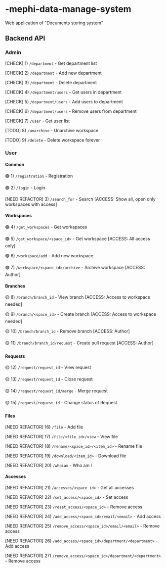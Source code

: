 # -mephi-data-manage-system

Web application of "Documents storing system" <MEPhI course>

## Backend API

### Admin

[CHECK] 1) `/department` - Get department list

[CHECK] 2) `/department` - Add new department

[CHECK] 3) `/department` - Delete department

[CHECK] 4) `/department/users` - Get users in department

[CHECK] 5) `/department/users` - Add users to department

[CHECK] 6) `/department/users` - Remove users from department

[CHECK] 7) `/user` - Get user list

[TODO] 8) `/unarchive` - Unarchive workspace

[TODO] 9) `/delete` - Delete workspace forever

### User

#### Common

🟢 1) `/registration` - Registration

🟢 2) `/login` - Login

[NEED REFACTOR] 3) `/search_for` - Search [ACCESS: Show all, open only workspaces with access]

#### Workspaces

🟢 4) `/get_workspaces` - Get workspaces

🟢 5) `/get_workspace/<space_id>` - Get workspace [ACCESS: All access only]

🟢 6) `/workspace/add` - Add new workspace

🟢 7) `/workspace/<space_id>/archive` - Archive workspace [ACCESS: Author]

#### Branches 

🟡 8) `/branch/branch_id` - View branch [ACCESS: Access to workspace needed]

🟡 9) `/branch/<space_id>` - Create branch [ACCESS: Access to workspace needed]

🟡 10) `/branch/branch_id` - Remove branch [ACCESS: Author]

🟡 11) `/branch/branch_id/request` - Create pull request [ACCESS: Author]

#### Requests

🟡 12) `/request/request_id` - View request

🟡 13) `/request/request_id` - Close request

🟡 14) `/request/request_id/merge` - Merge request

🟡 15) `/request/request_id` - Change status of Request

#### Files

[NEED REFACTOR] 16) `/file` - Add file

[NEED REFACTOR] 17) `/file/<file_id>/view` - View file

[NEED REFACTOR] 18) `/rename/<space_id>/<item_id>` - Rename file

[NEED REFACTOR] 19) `/download/<item_id>` - Download file

[NEED REFACTOR] 20) `/whoiam` - Who am I

#### Accesses

[NEED REFACTOR] 21) `/accesses/<space_id>` - Get all accesses

[NEED REFACTOR] 22) `/set_access/<space_id>` - Set access

[NEED REFACTOR] 23) `/reset_access/<space_id>` - Remove access

[NEED REFACTOR] 24) `/add_access/<space_id>/email/<email>` - Add access

[NEED REFACTOR] 25) `/remove_access/<space_id>/email/<email>` - Remove access

[NEED REFACTOR] 26) `/add_access/<space_id>/department/<department>` - Add access

[NEED REFACTOR] 27) `/remove_access/<space_id>/department/<department>` - Remove access

